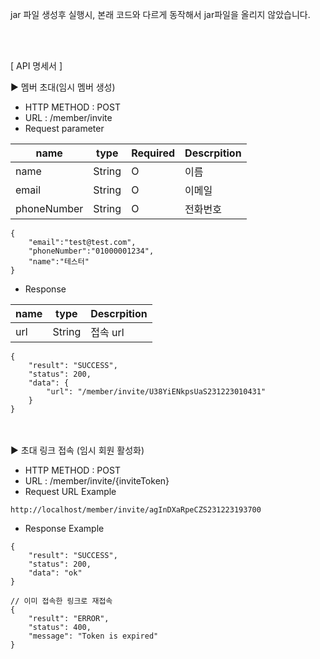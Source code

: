 jar 파일 생성후 실행시, 본래 코드와 다르게 동작해서 jar파일을 올리지 않았습니다.

 <br/>
 <br/>
 
[  API 명세서  ]

▶ 멤버 초대(임시 멤버 생성)

- HTTP METHOD : POST
- URL : /member/invite
- Request parameter

|name|type|Required|Descrpition|
|------|---|---|---|
|name|String|O|이름|
|email|String|O|이메일|
|phoneNumber|String|O|전화번호|

```
{
    "email":"test@test.com",
    "phoneNumber":"01000001234",
    "name":"테스터"
}
```

- Response

|name|type|Descrpition|
|------|---|---|
|url|String|접속 url|

```
{
    "result": "SUCCESS",
    "status": 200,
    "data": {
        "url": "/member/invite/U38YiENkpsUaS231223010431"
    }
}
```
<br/>
<br/>  
▶ 초대 링크 접속 (임시 회원 활성화)

- HTTP METHOD : POST
- URL : /member/invite/{inviteToken}
- Request URL Example

```
http://localhost/member/invite/agInDXaRpeCZS231223193700
```

- Response Example

```
{
    "result": "SUCCESS",
    "status": 200,
    "data": "ok"
}

// 이미 접속한 링크로 재접속
{
    "result": "ERROR",
    "status": 400,
    "message": "Token is expired"
}
```

